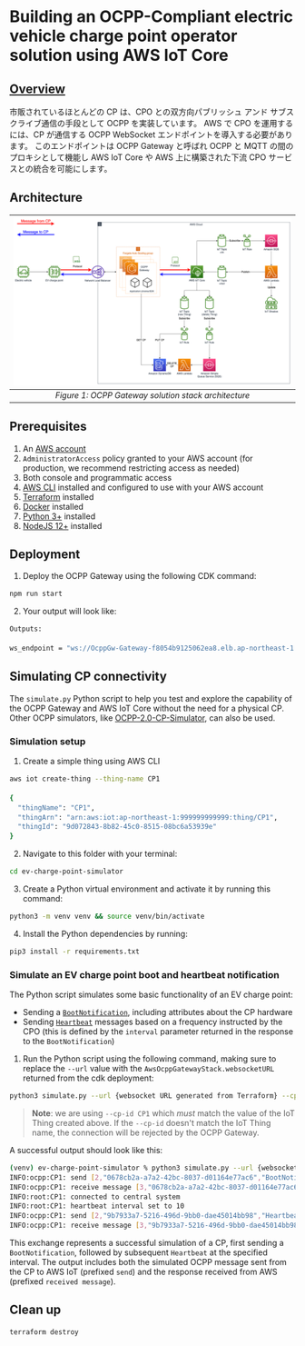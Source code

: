 # Building an OCPP-Compliant electric vehicle charge point operator solution using AWS IoT Core

## [Overview](https://aws.amazon.com/jp/blogs/news/building-an-ocpp-compliant-electric-vehicle-charge-point-operator-solution-using-aws-iot-core/)
市販されているほとんどの CP は、CPO との双方向パブリッシュ アンド サブスクライブ通信の手段として OCPP を実装しています。 AWS で CPO を運用するには、CP が通信する OCPP WebSocket エンドポイントを導入する必要があります。 このエンドポイントは OCPP Gateway と呼ばれ OCPP と MQTT の間のプロキシとして機能し AWS IoT Core や AWS 上に構築された下流 CPO サービスとの統合を可能にします。

## Architecture
| ![Figure 1: OCPP Gateway solution stack architecture](./assets/diagrams/image_006.png) |
|:--:| 
| *Figure 1: OCPP Gateway solution stack architecture* |

## Prerequisites
1. An [AWS account](https://aws.amazon.com/premiumsupport/knowledge-center/create-and-activate-aws-account/)
2. `AdministratorAccess` policy granted to your AWS account (for production, we recommend restricting access as needed)
3. Both console and programmatic access
4. [AWS CLI](https://aws.amazon.com/cli/) installed and configured to use with your AWS account
5. [Terraform](https://developer.hashicorp.com/terraform/install?product_intent=terraform) installed
6. [Docker](https://docs.docker.com/get-docker/) installed
7. [Python 3+](https://www.python.org/downloads/) installed
8. [NodeJS 12+](https://nodejs.org/en/download/) installed

## Deployment
1. Deploy the OCPP Gateway using the following CDK command:

```bash
npm run start
```

2. Your output will look like:
```bash
Outputs:

ws_endpoint = "ws://OcppGw-Gateway-f8054b9125062ea8.elb.ap-northeast-1.amazonaws.com"
```

## Simulating CP connectivity
The `simulate.py` Python script to help you test and explore the capability of the OCPP Gateway and AWS IoT Core without the need for a physical CP. Other OCPP simulators, like [OCPP-2.0-CP-Simulator](https://github.com/JavaIsJavaScript/OCPP-2.0-CP-Simulator), can also be used.

### Simulation setup
1. Create a simple thing using AWS CLI

```bash
aws iot create-thing --thing-name CP1

{
  "thingName": "CP1",
  "thingArn": "arn:aws:iot:ap-northeast-1:999999999999:thing/CP1",
  "thingId": "9d072843-8b82-45c0-8515-08bc6a53939e"
}
```

2. Navigate to this folder with your terminal:
```bash
cd ev-charge-point-simulator
```

3. Create a Python virtual environment and activate it by running this command:
```bash
python3 -m venv venv && source venv/bin/activate
```

4. Install the Python dependencies by running:
```bash
pip3 install -r requirements.txt
```

### Simulate an EV charge point boot and heartbeat notification
The Python script simulates some basic functionality of an EV charge point:

- Sending a [`BootNotification`](https://raw.githubusercontent.com/mobilityhouse/ocpp/master/docs/v201/OCPP-2.0.1_part2_specification.pdf#bootnotification), including attributes about the CP hardware
- Sending [`Heartbeat`](https://raw.githubusercontent.com/mobilityhouse/ocpp/master/docs/v201/OCPP-2.0.1_part2_specification.pdf#heartbeat) messages based on a frequency instructed by the CPO (this is defined by the `interval` parameter returned in the response to the `BootNotification`)


1. Run the Python script using the following command, making sure to replace the `--url` value with the `AwsOcppGatewayStack.websocketURL` returned from the cdk deployment:
```bash
python3 simulate.py --url {websocket URL generated from Terraform} --cp-id CP1
```

> **Note**: we are using `--cp-id CP1` which *must* match the value of the IoT Thing created above. If the `--cp-id` doesn't match the IoT Thing name, the connection will be rejected by the OCPP Gateway.

A successful output should look like this:

```bash
(venv) ev-charge-point-simulator % python3 simulate.py --url {websocket URL generated from Terraform} --cp-id CP1 
INFO:ocpp:CP1: send [2,"0678cb2a-a7a2-42bc-8037-d01164e77ac6","BootNotification",{"chargingStation":{"model":"ABC 123 XYZ","vendorName":"Acme Electrical Systems","firmwareVersion":"10.9.8.ABC","serialNumber":"CP1234567890A01","modem":{"iccid":"891004234814455936F","imsi":"310410123456789"}},"reason":"PowerUp"}]
INFO:ocpp:CP1: receive message [3,"0678cb2a-a7a2-42bc-8037-d01164e77ac6",{"currentTime":"2023-02-16T19:00:18.630818","interval":10,"status":"Accepted"}]
INFO:root:CP1: connected to central system
INFO:root:CP1: heartbeat interval set to 10
INFO:ocpp:CP1: send [2,"9b7933a7-5216-496d-9bb0-dae45014bb98","Heartbeat",{}]
INFO:ocpp:CP1: receive message [3,"9b7933a7-5216-496d-9bb0-dae45014bb98",{"currentTime":"2023-02-16T19:00:19.073675"}]
```

This exchange represents a successful simulation of a CP, first sending a `BootNotification`, followed by subsequent `Heartbeat` at the specified interval. The output includes both the simulated OCPP message sent from the CP to AWS IoT (prefixed `send`) and the response received from AWS (prefixed `received message`).

## Clean up
```bash
terraform destroy
```